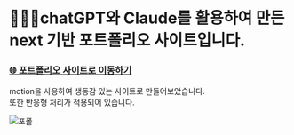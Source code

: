 # 👩🏻‍💻chatGPT와 Claude를 활용하여 만든 next 기반 포트폴리오 사이트입니다.
### [🌐 포트폴리오 사이트로 이동하기](https://woodayoung.netlify.app/)  
motion을 사용하여 생동감 있는 사이트로 만들어보았습니다.  
또한 반응형 처리가 적용되어 있습니다.  

![포폴](https://github.com/user-attachments/assets/dd0d4c7c-cb7d-4406-aad1-2e03416f96cc)
